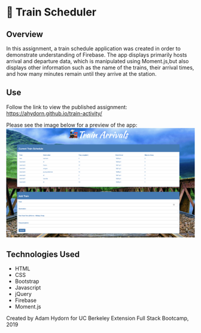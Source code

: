 # 🚂 Train Scheduler

## Overview
In this assignment, a train schedule application was created in order to demonstrate understanding of Firebase. The app displays primarily hosts arrival and departure data, which is manipulated using Moment.js,but also displays other information such as the name of the trains, their arrival times, and how many minutes remain until they arrive at the station.

## Use
Follow the link to view the published assignment: https://ahydorn.github.io/train-activity/

Please see the image below for a preview of the app:
<img src="./assets/images/screenshot.png" alt="drawing" width="800"/>

## Technologies Used
* HTML
* CSS
* Bootstrap
* Javascript
* jQuery
* Firebase
* Moment.js

Created by Adam Hydorn for UC Berkeley Extension Full Stack Bootcamp, 2019
